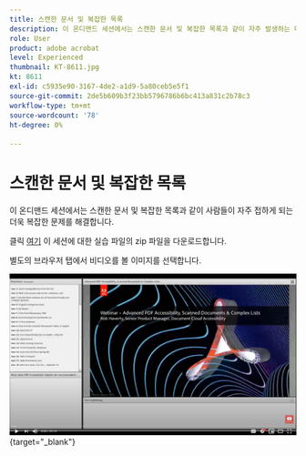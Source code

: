```yaml
---
title: 스캔한 문서 및 복잡한 목록
description: 이 온디맨드 세션에서는 스캔한 문서 및 복잡한 목록과 같이 자주 발생하는 더욱 복잡한 문제를 해결합니다
role: User
product: adobe acrobat
level: Experienced
thumbnail: KT-8611.jpg
kt: 8611
exl-id: c5935e90-3167-4de2-a1d9-5a80ceb5e5f1
source-git-commit: 2de5b609b3f23bb5796786b6bc413a831c2b78c3
workflow-type: tm+mt
source-wordcount: '78'
ht-degree: 0%

---
```


# 스캔한 문서 및 복잡한 목록

이 온디맨드 세션에서는 스캔한 문서 및 복잡한 목록과 같이 사람들이 자주 접하게 되는 더욱 복잡한 문제를 해결합니다.

클릭 [여기](../assets/accessibilitysession4.zip) 이 세션에 대한 실습 파일의 zip 파일을 다운로드합니다.

별도의 브라우저 탭에서 비디오를 볼 이미지를 선택합니다.

[![세션 4 비디오](../assets/Accessibilitysession4_YT.png)](https://youtu.be/RuBk6DqJBFc){target="_blank"}
